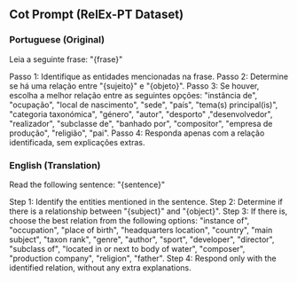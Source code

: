 ## Cot Prompt (RelEx-PT Dataset)

### Portuguese (Original)

Leia a seguinte frase:
"{frase}"

Passo 1: Identifique as entidades mencionadas na frase.
Passo 2: Determine se há uma relação entre "{sujeito}" e "{objeto}".
Passo 3: Se houver, escolha a melhor relação entre as seguintes opções: "instância de", "ocupação", "local de nascimento", "sede", "país", "tema(s) principal(is)", "categoria taxonómica", "género", "autor", "desporto" ,"desenvolvedor", "realizador", "subclasse de", "banhado por", "compositor", "empresa de produção", "religião", "pai".
Passo 4: Responda apenas com a relação identificada, sem explicações extras.

### English (Translation)

Read the following sentence:
"{sentence}"

Step 1: Identify the entities mentioned in the sentence.
Step 2: Determine if there is a relationship between "{subject}" and "{object}".
Step 3: If there is, choose the best relation from the following options: "instance of", "occupation", "place of birth", "headquarters location", "country", "main subject", "taxon rank", "genre", "author", "sport", "developer", "director", "subclass of", "located in or next to body of water", "composer", "production company", "religion", "father".
Step 4: Respond only with the identified relation, without any extra explanations.

